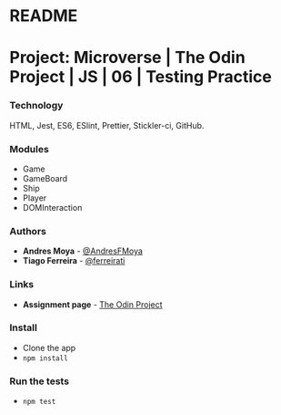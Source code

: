 # README

# Project: Microverse | The Odin Project | JS | 06 | Testing Practice


### Technology
HTML, Jest, ES6, ESlint, Prettier, Stickler-ci, GitHub.

### Modules
- Game
- GameBoard
- Ship
- Player
- DOMInteraction

### Authors
- **Andres Moya** - [@AndresFMoya](https://github.com/AndresFMoya)
- **Tiago Ferreira** - [@ferreirati](https://github.com/ferreirati)

### Links
- **Assignment page** - [The Odin Project]()

### Install
- Clone the app
- `npm install`

### Run the tests
- `npm test`


